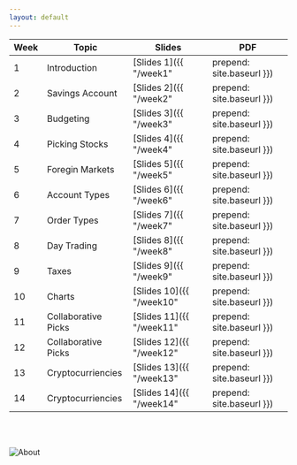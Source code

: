 ```yaml
---
layout: default
---
```



| Week | Topic | Slides | PDF |
|------|-------|--------|-----|
|   1  | Introduction         | [Slides 1]({{ "/week1" | prepend: site.baseurl }}) | [PDF 1]({{ "/assets/docs/week1.pdf" | prepend: site.baseurl }}) |
|   2  | Savings Account      | [Slides 2]({{ "/week2" | prepend: site.baseurl }}) | [PDF 2]({{ "/assets/docs/week2.pdf" | prepend: site.baseurl }}) |
|   3  | Budgeting            | [Slides 3]({{ "/week3" | prepend: site.baseurl }}) | [PDF 3]({{ "/assets/docs/week3.pdf" | prepend: site.baseurl }}) |
|   4  | Picking Stocks       | [Slides 4]({{ "/week4" | prepend: site.baseurl }}) | [PDF 4]({{ "/assets/docs/week4.pdf" | prepend: site.baseurl }}) |
|   5  | Foregin Markets      | [Slides 5]({{ "/week5" | prepend: site.baseurl }}) | [PDF 5]({{ "/assets/docs/week5.pdf" | prepend: site.baseurl }}) |
|   6  | Account Types        | [Slides 6]({{ "/week6" | prepend: site.baseurl }}) | [PDF 6]({{ "/assets/docs/week6.pdf" | prepend: site.baseurl }}) |
|   7  | Order Types          | [Slides 7]({{ "/week7" | prepend: site.baseurl }}) | [PDF 7]({{ "/assets/docs/week7.pdf" | prepend: site.baseurl }}) |
|   8  | Day Trading          | [Slides 8]({{ "/week8" | prepend: site.baseurl }}) | [PDF 8]({{ "/assets/docs/week8.pdf" | prepend: site.baseurl }}) |
|   9  | Taxes                | [Slides 9]({{ "/week9" | prepend: site.baseurl }}) | [PDF 9]({{ "/assets/docs/week9.pdf" | prepend: site.baseurl }}) |
|  10  | Charts               | [Slides 10]({{ "/week10" | prepend: site.baseurl }}) | [PDF 10]({{ "/assets/docs/week10.pdf" | prepend: site.baseurl }}) |
|  11  | Collaborative Picks  | [Slides 11]({{ "/week11" | prepend: site.baseurl }}) | [PDF 11]({{ "/assets/docs/week11.pdf" | prepend: site.baseurl }}) |
|  12  | Collaborative Picks  | [Slides 12]({{ "/week12" | prepend: site.baseurl }}) | [PDF 12]({{ "/assets/docs/week12.pdf" | prepend: site.baseurl }}) |
|  13  | Cryptocurriencies    | [Slides 13]({{ "/week13" | prepend: site.baseurl }}) | [PDF 13]({{ "/assets/docs/week13.pdf" | prepend: site.baseurl }}) |
|  14  | Cryptocurriencies    | [Slides 14]({{ "/week14" | prepend: site.baseurl }}) | [PDF 14]({{ "/assets/docs/week14.pdf" | prepend: site.baseurl }}) |

<br><br>

![About](/about/)